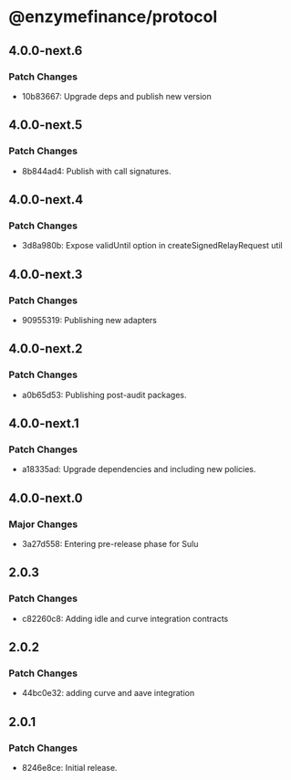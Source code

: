 # @enzymefinance/protocol

## 4.0.0-next.6

### Patch Changes

- 10b83667: Upgrade deps and publish new version

## 4.0.0-next.5

### Patch Changes

- 8b844ad4: Publish with call signatures.

## 4.0.0-next.4

### Patch Changes

- 3d8a980b: Expose validUntil option in createSignedRelayRequest util

## 4.0.0-next.3

### Patch Changes

- 90955319: Publishing new adapters

## 4.0.0-next.2

### Patch Changes

- a0b65d53: Publishing post-audit packages.

## 4.0.0-next.1

### Patch Changes

- a18335ad: Upgrade dependencies and including new policies.

## 4.0.0-next.0

### Major Changes

- 3a27d558: Entering pre-release phase for Sulu

## 2.0.3

### Patch Changes

- c82260c8: Adding idle and curve integration contracts

## 2.0.2

### Patch Changes

- 44bc0e32: adding curve and aave integration

## 2.0.1

### Patch Changes

- 8246e8ce: Initial release.
